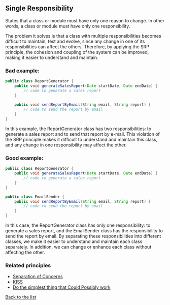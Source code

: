 ## Single Responsibility

States that a class or module must have only one reason to change. In other words, a class or module must have only one responsibility.

The problem it solves is that a class with multiple responsibilities becomes difficult to maintain, test and evolve, since any change in one of its responsibilities can affect the others. Therefore, by applying the SRP principle, the cohesion and coupling of the system can be improved, making it easier to understand and maintain.

### Bad example:

``` java
public class ReportGenerator {
    public void generateSalesReport(Date startDate, Date endDate) {
        // code to generate a sales report
    }
    
    public void sendReportByEmail(String email, String report) {
        // code to send the report by email
    }
}
```
In this example, the ReportGenerator class has two responsibilities: to generate a sales report and to send that report by e-mail. This violation of the SRP principle makes it difficult to understand and maintain this class, and any change in one responsibility may affect the other.

### Good example:

``` java
public class ReportGenerator {
    public void generateSalesReport(Date startDate, Date endDate) {
        // code to generate a sales report
    }
}

public class EmailSender {
    public void sendReportByEmail(String email, String report) {
        // code to send the report by email
    }
}
```
In this case, the ReportGenerator class has only one responsibility: to generate a sales report, and the EmailSender class has the responsibility to send the report by email. By separating these responsibilities into different classes, we make it easier to understand and maintain each class separately. In addition, we can change or enhance each class without affecting the other.

### Related principles

- [Separation of Concerns](../general/separationofconcerns.md)
- [KISS](../general/kiss.md)
- [Do the simplest thing that Could Possibly work](../general/dothesimplestthing.md)

[Back to the list](./README.md)